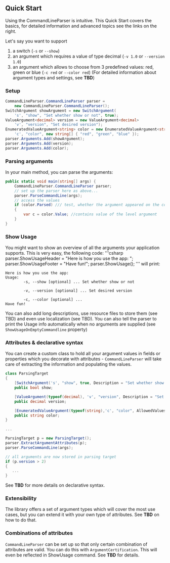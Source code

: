 ## Quick Start

Using the CommandLineParser is intuitive. This Quick Start covers the basics, for detailed information and advanced topics see the links on the right. 

Let's say you want to support
 1. a switch (`-s` or `--show`)
 2. an argument which requires a value of type decimal (`-v 1.0` or `--version 1.0`) 
 3. an argument which allows to choose from 3 predefined values: red, green or blue (`-c red` or `--color red`)
(For detailed information about argument types and settings, see **TBD**)

### Setup

```csharp
CommandLineParser.CommandLineParser parser = 
    new CommandLineParser.CommandLineParser();
SwitchArgument showArgument = new SwitchArgument(
    's', "show", "Set whether show or not", true);
ValueArgument<decimal> version = new ValueArgument<decimal>
    'v', "version", "Set desired version");
EnumeratedValueArgument<string> color = new EnumeratedValueArgument<string>
    'c', "color", new string[] { "red", "green", "blue" });
parser.Arguments.Add(showArgument);
parser.Arguments.Add(version);
parser.Arguments.Add(color);
```

### Parsing arguments 

In your main method, you can parse the arguments: 
```csharp
public static void main(string[] args) {
    CommandLineParser.CommandLineParser parser; 
    // set up the parser here as above...  
    parser.ParseCommandLine(args); 
    // access the values 
    if (color.Parsed) /// test, whether the argument appeared on the command line
    {
        var c = color.Value; //contains value of the level argument
    }  
}
```

### Show Usage 
You might want to show an overview of all the arguments your application supports. This is very easy, the following code: 
'''csharp
parser.ShowUsageHeader = "Here is how you use the app: ";
parser.ShowUsageFooter = "Have fun!";
parser.ShowUsage();
'''
will print: 
```
Here is how you use the app:
Usage:
        -s, --show [optional] ... Set whether show or not
   
        -v, --version [optional] ... Set desired version

        -c, --color [optional] ...
Have fun!
```

You can also add long descriptions, use resource files to store them (see TBD) and even use localization (see TBD). 
You can also tell the parser to print the Usage info automatically when no arguments are supplied (see `ShowUsageOnEmptyCommandline` property)

### Attributes & declarative syntax

You can create a custom class to hold all your argument values in fields or properties which you decorate with attributes - `CommandLineParser` will take care of extracting the information and populating the values. 

```csharp 
class ParsingTarget
{
    [SwitchArgument('s', "show", true, Description = "Set whether show or not")]
    public bool show;

    [ValueArgument(typeof(decimal), 'v', "version", Description = "Set desired version")]
    public decimal version;

    [EnumeratedValueArgument(typeof(string),'c', "color", AllowedValues = "red;green;blue")]
    public string color;
}

...

ParsingTarget p = new ParsingTarget();
parser.ExtractArgumentAttributes(p);
parser.ParseCommandLine(args);

// all arguments are now stored in parsing target
if (p.version > 2)
{
   ... 
}
```

See **TBD** for more details on declarative syntax. 

### Extensibility

The library offers a set of argument types which will cover the most use cases, but you can extend it with your own type of attributes. See **TBD** on how to do that. 

### Combinations of attributes

`CommandLineParser` can be set up so that only certain combination of attributes are valid. You can do this with `ArgumentCertification`. This will even be reflected in ShowUsage command. See **TBD** for details. 


